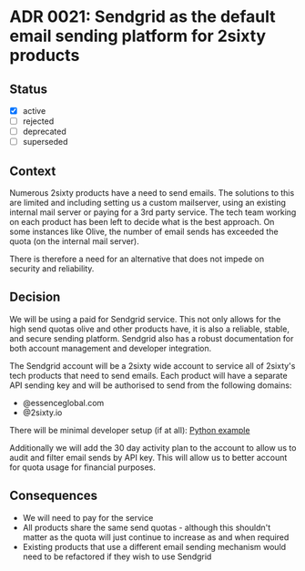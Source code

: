 
# ADR 0021: Sendgrid as the default email sending platform for 2sixty products

## Status

- [x] active
- [ ] rejected
- [ ] deprecated
- [ ] superseded

## Context

Numerous 2sixty products have a need to send emails. The solutions to this are limited and including setting us a custom mailserver, using an existing internal mail server or paying for a 3rd party service. The tech team working on each product has been left to decide what is the best approach. On some instances like Olive, the number of email sends has exceeded the quota (on the internal mail server). 

There is therefore a need for an alternative that does not impede on security and reliability. 

## Decision

We will be using a paid for Sendgrid service. This not only allows for the high send quotas olive and other products have, it is also a reliable, stable, and secure sending platform. Sendgrid also has a robust documentation for both account management and developer integration.

The Sendgrid account will be a 2sixty wide account to service all of 2sixty's tech products that need to send emails. Each product will have a separate API sending key and will be authorised to send from the following domains:

- @essenceglobal.com
- @2sixty.io

There will be minimal developer setup (if at all): [Python example](https://sendgrid.com/docs/for-developers/sending-email/v3-python-code-example/)

Additionally we will add the 30 day activity plan to the account to allow us to audit and filter email sends by API key. This will allow us to better account for quota usage for financial purposes.

## Consequences

- We will need to pay for the service
- All products share the same send quotas - although this shouldn't matter as the quota will just continue to increase as and when required
- Existing products that use a different email sending mechanism would need to be refactored if they wish to use Sendgrid


